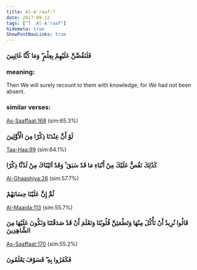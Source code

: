 ```yaml
---
title: Al-A'raaf:7
date: 2017-09-12
tags: ["7 .Al-A'raaf"]
hidemeta: true 
ShowPostNavLinks: true 
---
```

### فَلَنَقُصَّنَّ عَلَيْهِمْ بِعِلْمٍ ۖ وَمَا كُنَّا غَائِبِينَ
### meaning: 
Then We will surely recount to them with knowledge, for We had not been absent.
### similar verses: 

[As-Saaffaat:168](/37/168) (sim:65.3%)

### لَوْ أَنَّ عِنْدَنَا ذِكْرًا مِنَ الْأَوَّلِينَ

[Taa-Haa:99](/20/99) (sim:64.1%)

### كَذَٰلِكَ نَقُصُّ عَلَيْكَ مِنْ أَنْبَاءِ مَا قَدْ سَبَقَ ۚ وَقَدْ آتَيْنَاكَ مِنْ لَدُنَّا ذِكْرًا

[Al-Ghaashiya:26](/88/26) (sim:57.7%)

### ثُمَّ إِنَّ عَلَيْنَا حِسَابَهُمْ

[Al-Maaida:113](/5/113) (sim:55.7%)

### قَالُوا نُرِيدُ أَنْ نَأْكُلَ مِنْهَا وَتَطْمَئِنَّ قُلُوبُنَا وَنَعْلَمَ أَنْ قَدْ صَدَقْتَنَا وَنَكُونَ عَلَيْهَا مِنَ الشَّاهِدِينَ

[As-Saaffaat:170](/37/170) (sim:55.2%)

### فَكَفَرُوا بِهِ ۖ فَسَوْفَ يَعْلَمُونَ
